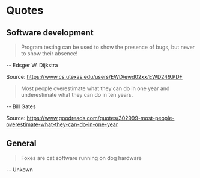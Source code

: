 # Quotes

## Software development

> Program testing can be used to show the presence of bugs, but never to show their absence!

-- Edsger W. Dijkstra

Source: https://www.cs.utexas.edu/users/EWD/ewd02xx/EWD249.PDF

> Most people overestimate what they can do in one year and underestimate what
> they can do in ten years.

-- Bill Gates

Source: https://www.goodreads.com/quotes/302999-most-people-overestimate-what-they-can-do-in-one-year

## General

> Foxes are cat software running on dog hardware

-- Unkown
